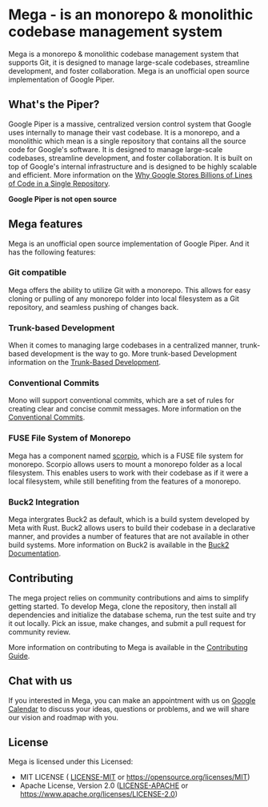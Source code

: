 # Mega - is an monorepo & monolithic codebase management system

Mega is a monorepo & monolithic codebase management system that supports Git, it is designed to manage large-scale codebases, streamline development, and foster collaboration. Mega is an unofficial open source implementation of Google Piper. 

## What's the Piper?

Google Piper is a massive, centralized version control system that Google uses internally to manage their vast codebase. It is a monorepo, and a monolithic which mean is a single repository that contains all the source code for Google's software. It is designed to manage large-scale codebases, streamline development, and foster collaboration. It is built on top of Google's internal infrastructure and is designed to be highly scalable and efficient. More information on the [Why Google Stores Billions of Lines of Code in a Single Repository](https://cacm.acm.org/magazines/2016/7/204032-why-google-stores-billions-of-lines-of-code-in-a-single-repository/fulltext).

**Google Piper is not open source**

## Mega features

Mega is an unofficial open source implementation of Google Piper. And it has the following features:

### Git compatible

Mega offers the ability to utilize Git with a monorepo. This allows for easy cloning or pulling of any monorepo folder into local filesystem as a Git repository, and seamless pushing of changes back.

### Trunk-based Development

When it comes to managing large codebases in a centralized manner, trunk-based development is the way to go. More trunk-based Development information on the [Trunk-Based Development](https://trunkbaseddevelopment.com/).

### Conventional Commits

Mono will support conventional commits, which are a set of rules for creating clear and concise commit messages.  More information on the [Conventional Commits](https://www.conventionalcommits.org/).

### FUSE File System of Monorepo

Mega has a component named [scorpio](https://github.com/web3infra-foundation/mega/tree/main/scorpio), which is a FUSE file system for monorepo. Scorpio allows users to mount a monorepo folder as a local filesystem. This enables users to work with their codebase as if it were a local filesystem, while still benefiting from the features of a monorepo. 

### Buck2 Integration

Mega intergrates Buck2 as default, which is a build system developed by Meta with Rust. Buck2 allows users to build their codebase in a declarative manner, and provides a number of features that are not available in other build systems. More information on Buck2 is available in the [Buck2 Documentation](https://buck2.build/).

## Contributing

The mega project relies on community contributions and aims to simplify getting started. To develop Mega, clone the repository, then install all dependencies and initialize the database schema, run the test suite and try it out locally. Pick an issue, make changes, and submit a pull request for community review.

More information on contributing to Mega is available in the [Contributing Guide](docs/contributing.md).

## Chat with us

If you interested in Mega, you can make an appointment with us on [Google Calendar](https://calendar.app.google/QuBf2sdmf68wVYWL7) to discuss your ideas, questions or problems, and we will share our vision and roadmap with you.

## License

Mega is licensed under this Licensed:

- MIT LICENSE ( [LICENSE-MIT](LICENSE-MIT) or https://opensource.org/licenses/MIT)
- Apache License, Version 2.0 ([LICENSE-APACHE](LICENSE-APACHE) or https://www.apache.org/licenses/LICENSE-2.0)
